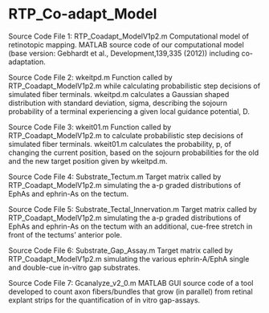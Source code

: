 # RTP_Co-adapt_Model

Source Code File 1: RTP_Coadapt_ModelV1p2.m
Computational model of retinotopic mapping. MATLAB source code of our computational model (base version: Gebhardt et al., Development,139,335 (2012)) including co-adaptation.

Source Code File 2: wkeitpd.m
Function called by RTP_Coadapt_ModelV1p2.m while calculating probabilistic step decisions of simulated fiber terminals. wkeitpd.m calculates a Gaussian shaped distribution with standard deviation, sigma, describing the sojourn probability of a terminal experiencing a given local guidance potential, D.

Source Code File 3: wkeit01.m
Function called by RTP_Coadapt_ModelV1p2.m to calculate probabilistic step decisions of simulated fiber terminals. wkeit01.m calculates the probability, p, of changing the current position, based on the sojourn probabilities for the old and the new target position given by wkeitpd.m.

Source Code File 4: Substrate_Tectum.m
Target matrix called by RTP_Coadapt_ModelV1p2.m simulating the a-p graded distributions of EphAs and ephrin-As on the tectum. 

Source Code File 5: Substrate_Tectal_Innervation.m
Target matrix called by RTP_Coadapt_ModelV1p2.m simulating the a-p graded distributions of EphAs and ephrin-As on the tectum with an additional, cue-free stretch in front of the tectums’ anterior pole.

Source Code File 6: Substrate_Gap_Assay.m
Target matrix called by RTP_Coadapt_ModelV1p2.m simulating the various ephrin-A/EphA single and double-cue in-vitro gap substrates.


Source Code File 7: Gcanalyze_v2_0.m
MATLAB GUI source code of a tool developed to count axon fibers/bundles that grow (in parallel) from retinal explant strips for the quantification of in vitro gap-assays.
